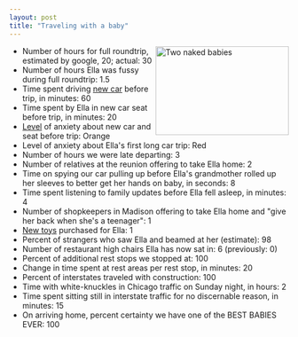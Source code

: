 ```yaml
---
layout: post
title: "Traveling with a baby"
---
```




<p>
   <a href="http://www.flickr.com/photos/cwinters/635830158/" 
      title="Two naked babies"
   ><img src="http://farm2.static.flickr.com/1077/635830158_a32960e0e1_m.jpg" 
         width="240" 
         height="160" 
         alt="Two naked babies" 
         align="right"
         border="0"
   /></a>
</p>

<p><ul>
  <li>Number of hours for full roundtrip, estimated by google, 20; actual: 30</li>
  <li>Number of hours Ella was fussy during full roundtrip: 1.5</li>
  <li>Time spent driving <a href="http://www.cwinters.com/news/display/3583">new car</a> before trip, in minutes: 60</li>
  <li>Time spent by Ella in new car seat before trip, in minutes: 20</li>
  <li><a href="http://www.whitehouse.gov/news/releases/2002/03/20020312-5.html">Level</a> 
      of anxiety about new car and seat before trip: Orange</li> 
  <li>Level of anxiety about Ella's first long car trip: Red</li>
  <li>Number of hours we were late departing: 3</li>
  <li>Number of relatives at the reunion offering to take Ella home: 2</li>
  <li>Time on spying our car pulling up before Ella's grandmother rolled up her sleeves to better get her hands on baby, in seconds: 8</li>
  <li>Time spent listening to family updates before Ella fell asleep, in minutes: 4</li>
  <li>Number of shopkeepers in Madison offering to take Ella home and "give her back when she's a teenager": 1</li>
  <li><a href="http://www.creativekidstuff.com/the-original-oball.html">New toys</a> purchased for Ella: 1</li>
  <li>Percent of strangers who saw Ella and beamed at her (estimate): 98</li>
  <li>Number of restaurant high chairs Ella has now sat in: 6 (previously: 0)</li>
  <li>Percent of additional rest stops we stopped at: 100</li>
  <li>Change in time spent at rest areas per rest stop, in minutes: 20</li>
  <li>Percent of interstates traveled with construction: 100</li>
  <li>Time with white-knuckles in Chicago traffic on Sunday night, in hours: 2</li> 
  <li>Time spent sitting still in interstate traffic for no discernable reason, in minutes: 15</li>
  <li>On arriving home, percent certainty we have one of the BEST BABIES EVER: 100</li>
</ul>


